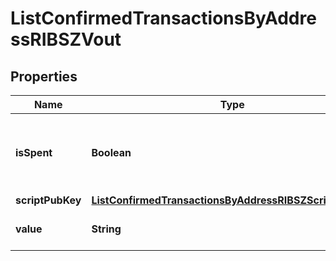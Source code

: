

# ListConfirmedTransactionsByAddressRIBSZVout


## Properties

Name | Type | Description | Notes
------------ | ------------- | ------------- | -------------
**isSpent** | **Boolean** | Defines whether the transaction output has been spent or not. | 
**scriptPubKey** | [**ListConfirmedTransactionsByAddressRIBSZScriptPubKey**](ListConfirmedTransactionsByAddressRIBSZScriptPubKey.md) |  | 
**value** | **String** | Represents the specific amount. | 




